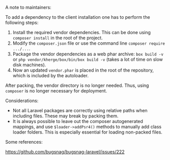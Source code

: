 A note to maintainers:

To add a dependency to the client installation one has to perform the following steps:

1. Install the required vendor dependencies. This can be done using `composer install` in the root of the project.
2. Modify the `composer.json` file or use the command line `composer require .../...`.
3. Package the vendor dependencies as a web phar archive: `box build -v` or `php vendor/kherge/box/bin/box build -v` (takes a lot of time on slow disk machines).
4. Now an updated `vendor.phar` is placed in the root of the repository, which is included by the autoloader.

After packing, the vendor directory is no longer needed. Thus, using `composer` is no longer necessary for deployment.

Considerations:

- Not all Laravel packages are correctly using relative paths when including files. These may break by packing them.
- It is always possible to leave out the composer autogenerated mappings, and use `$loader->addPsr4()` methods
  to manually add class loader folders. This is especially essential for loading non-packed files.

Some references:

https://github.com/bugsnag/bugsnag-laravel/issues/222
